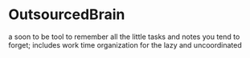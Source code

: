 # OutsourcedBrain
a soon to be tool to remember all the little tasks and notes you tend to forget; includes work time organization for the lazy and uncoordinated
